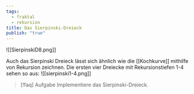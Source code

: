 ```yaml
---
tags:
  - fraktal
  - rekursion
title: Das Sierpinski-Dreieck
publish: "true"
---
```


![[SierpinskiD8.png]]

Auch das Sierpinski Dreieck lässt sich ähnlich wie die [[Kochkurve]] mithilfe von Rekursion zeichnen.
Die ersten vier Dreiecke mit Rekursionstiefen 1-4 sehen so aus:
![[sierpinski1-4.png]]

>[!faq] Aufgabe
>Implementiere das Sierpinski-Dreieck.
>